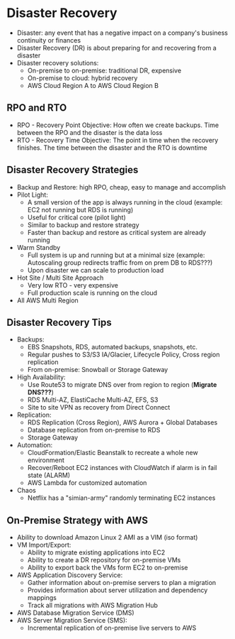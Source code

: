 # Disaster Recovery

- Disaster: any event that has a negative impact on a company's business continuity or finances
- Disaster Recovery (DR) is about preparing for and recovering from a disaster
- Disaster recovery solutions:
    - On-premise to on-premise: traditional DR, expensive
    - On-premise to cloud: hybrid recovery
    - AWS Cloud Region A to AWS Cloud Region B

## RPO and RTO

- RPO - Recovery Point Objective: How often we create backups. Time between the RPO and the disaster is the data loss
- RTO - Recovery Time Objective: The point in time when the recovery finishes. The time between the disaster and the RTO is downtime

## Disaster Recovery Strategies

- Backup and Restore: high RPO, cheap, easy to manage and accomplish
- Pilot Light:
    - A small version of the app is always running in the cloud (example: EC2 not running but RDS is running)
    - Useful for critical core (pilot light)
    - Similar to backup and restore strategy
    - Faster than backup and restore as critical system are already running
- Warm Standby
    - Full system is up and running but at a minimal size (example: Autoscaling group redirects traffic from on prem DB to RDS???) 
    - Upon disaster we can scale to production load
- Hot Site / Multi Site Approach
    - Very low RTO - very expensive
    - Full production scale is running on the cloud
- All AWS Multi Region

## Disaster Recovery Tips

- Backups:
    - EBS Snapshots, RDS, automated backups, snapshots, etc.
    - Regular pushes to S3/S3 IA/Glacier, Lifecycle Policy, Cross region replication
    - From on-premise: Snowball or Storage Gateway
- High Availability:
    - Use Route53 to migrate DNS over from region to region (**Migrate DNS???**)
    - RDS Multi-AZ, ElastiCache Multi-AZ, EFS, S3
    - Site to site VPN as recovery from Direct Connect
- Replication:
    - RDS Replication (Cross Region), AWS Aurora + Global Databases
    - Database replication from on-premise to RDS
    - Storage Gateway
- Automation:
    - CloudFormation/Elastic Beanstalk to recreate a whole new environment
    - Recover/Reboot EC2 instances with CloudWatch if alarm is in fail state (ALARM)
    - AWS Lambda for customized automation
- Chaos
    - Netflix has a "simian-army" randomly terminating EC2 instances

## On-Premise Strategy with AWS

- Ability to download Amazon Linux 2 AMI as a VIM (iso format)
- VM Import/Export:
    - Ability to migrate existing applications into EC2
    - Ability to create a DR repository for on-premise VMs
    - Ability to export back the VMs form EC2 to on-premise
- AWS Application Discovery Service:
    - Gather information about on-premise servers to plan a migration
    - Provides information about server utilization and dependency mappings
    - Track all migrations with AWS Migration Hub
- AWS Database Migration Service (DMS)
- AWS Server Migration Service (SMS):
    - Incremental replication of on-premise live servers to AWS
